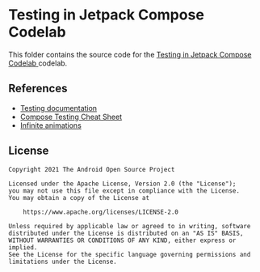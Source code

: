 # Testing in Jetpack Compose Codelab

This folder contains the source code for the
[Testing in Jetpack Compose Codelab ](https://developer.android.com/codelabs/jetpack-compose-testing)
codelab.

## References

* [Testing documentation](http://developer.android.com/jetpack/compose/testing)
* [Compose Testing Cheat Sheet](http://developer.android.com/jetpack/compose/testing-cheatsheet)
* [Infinite animations](http://developer.android.com/jetpack/compose/animation#rememberinfinitetransition)

## License
```
Copyright 2021 The Android Open Source Project

Licensed under the Apache License, Version 2.0 (the "License");
you may not use this file except in compliance with the License.
You may obtain a copy of the License at

    https://www.apache.org/licenses/LICENSE-2.0

Unless required by applicable law or agreed to in writing, software
distributed under the License is distributed on an "AS IS" BASIS,
WITHOUT WARRANTIES OR CONDITIONS OF ANY KIND, either express or implied.
See the License for the specific language governing permissions and
limitations under the License.
```
